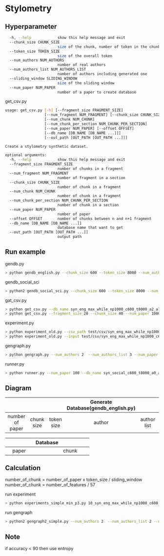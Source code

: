# Stylometry

## Hyperparameter
```bash
  -h, --help            show this help message and exit
  --chunk_size CHUNK_SIZE
                        size of the chunk, number of token in the chunk
  --token_size TOKEN_SIZE
                        size of the overall token
  --num_authors NUM_AUTHORS
                        number of real authors
  --num_authors_list NUM_AUTHORS_LIST
                        number of authors including generated one
  --sliding_window SLIDING_WINDOW
                        size of the sliding window
  --num_paper NUM_PAPER
                        number of a paper to create database
```

get_csv.py
```bash
usage: get_csv.py [-h] [--fragment_size FRAGMENT_SIZE]
                  [--num_fragment NUM_FRAGMENT] [--chunk_size CHUNK_SIZE]
                  [--num_chunk NUM_CHUNK]
                  [--num_chunk_per_section NUM_CHUNK_PER_SECTION]
                  [--num_paper NUM_PAPER] [--offset OFFSET]
                  [--db_name [DB_NAME [DB_NAME ...]]]
                  [--out_path [OUT_PATH [OUT_PATH ...]]]

Create a stylometry synthetic dataset.

optional arguments:
  -h, --help            show this help message and exit
  --fragment_size FRAGMENT_SIZE
                        number of chunks in a fragment
  --num_fragment NUM_FRAGMENT
                        number of fragment in a section
  --chunk_size CHUNK_SIZE
                        number of chunk in a fragment
  --num_chunk NUM_CHUNK
                        number of chunk in a fragment
  --num_chunk_per_section NUM_CHUNK_PER_SECTION
                        number of chunk in a section
  --num_paper NUM_PAPER
                        number of paper
  --offset OFFSET       number of chunks between n and n+1 fragment
  --db_name [DB_NAME [DB_NAME ...]]
                        database name that want to get
  --out_path [OUT_PATH [OUT_PATH ...]]
                        output path
```

## Run example
gendb.py

```bash
> python gendb_english.py --chunk_size 600 --token_size 8000 --num_authors_list 5 --sliding_window 200 --num_paper 1000 --num_authors 3
```
gendb_social_sci

```bash
> python2 gendb_social_sci.py --chunk_size 600 --token_size 8000 --num_authors_list 5 --sliding_window 200 --num_paper 100 
```

gat_csv.py

```bash
> python get_csv.py --db_name syn_eng_max_while_np1000_c600_t8000_a2_al2_sw200 --out_path csv --num_paper 1000
> python get_csv.py --fragment_size 20 --chunk_size 40 --num_paper 1000 --offset 20 --db_name syn_eng_max_while_np1000_c600_t8000_a2_al2_sw200 --out_path . # fragment
```

experiment.py


```bash
> python experiment_old.py --csv_path test/csv/syn_eng_max_while_np1000_c600_t8000_a2_al2_sw200_n4.csv --output_path test/out 
> python experiment_old.py --input test/csv/syn_eng_max_while_np1000_c600_t8000_a2_al2_sw200_n3.csv --output_path test/out --num_fragment 400
```

gengraph.py

```bash
> python gengraph.py --num_authors 2  --num_authors_list 3 --num_paper 1000 --db_name syn_eng_max_while_np1000_c600_t8000_a2_al3_sw200  --dir_path /home/cpeuser/cpehk01/tle/FastLSH-Multiauthor/out_max1000/syn_eng_max_while_np1000_c600_t8000_a2_al3_sw200/
```

runner.py

```bash
> python runner.py --num_paper 100 --db_name syn_social_c600_t8000_a0_al0_sw200 --path test --n_fold 5 --fragment_size 20  --offset 5
```

## Diagram


||||  Generate Database(gendb_english.py) |||
|:-:|:-:|:-:|:-:|:-:|:-:|
|number of paper  |	chunk size  |	token size  |	author  | 	author list |	sliding window  | |


|||| Database ||||
|:-:|:-:|:-:|:-:|:-:|:-:|:-:|
|| paper ||| chunk  ||

## Calculation

  number_of_chunk = number_of_paper x token_size / sliding_window
  number_of_chunk = number_of_features / 57

run experiment
```bash
> python experiments_simple_min_p3.py 10_syn_eng_max_while_np1000_c600_t8000_a2_al2_sw200 4000
```
run gengraph
```bash
> python2 gengraph2_simple.py --num_authors 2  --num_authors_list 2 --num_paper 1000 --db_name syn_eng_max_while_np1000_c600_t8000_a2_al2_sw200  --dir_path /home/cpeuser/cpehk01/tle/FastLSH-Multiauthor/out_max1000/10_syn_eng_max_while_np1000_c600_t8000_a2_al2_sw200/
```

## Note

 if accuracy < 90 then use entropy